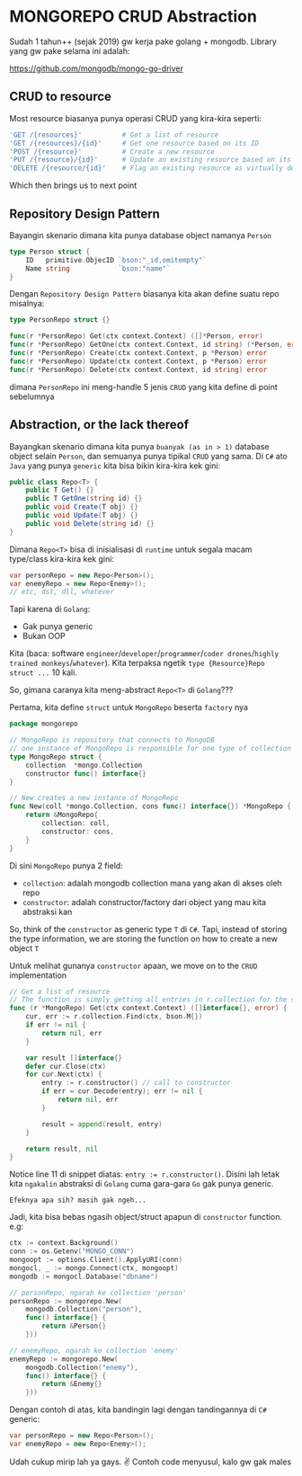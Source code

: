 # MONGOREPO CRUD Abstraction

Sudah 1 tahun++ (sejak 2019) gw kerja pake golang + mongodb.
Library yang gw pake selama ini adalah:

<https://github.com/mongodb/mongo-go-driver>

## CRUD to resource

Most resource biasanya punya operasi CRUD yang kira-kira seperti:

```bash
'GET /{resources}'          # Get a list of resource
'GET /{resources}/{id}'     # Get one resource based on its ID
'POST /{resource}'          # Create a new resource
'PUT /{resource}/{id}'      # Update an existing resource based on its ID
'DELETE /{resource/{id}'    # Flag an existing resource as virtually deleted based on its ID
```

Which then brings us to next point

## Repository Design Pattern

Bayangin skenario dimana kita punya database object namanya `Person`

```go
type Person struct {
    ID   primitive.ObjecID `bson:"_id,omitempty"`
    Name string            `bson:"name"`
}
```

Dengan `Repository Design Pattern` biasanya kita akan define suatu repo misalnya:

```go
type PersonRepo struct {}

func(r *PersonRepo) Get(ctx context.Context) ([]*Person, error)
func(r *PersonRepo) GetOne(ctx context.Context, id string) (*Person, error)
func(r *PersonRepo) Create(ctx context.Context, p *Person) error
func(r *PersonRepo) Update(ctx context.Context, p *Person) error
func(r *PersonRepo) Delete(ctx context.Context, id string) error
```

dimana `PersonRepo` ini meng-handle 5 jenis `CRUD` yang kita define di point sebelumnya

## Abstraction, or the lack thereof

Bayangkan skenario dimana kita punya `buanyak (as in > 1)` database object selain `Person`, dan semuanya punya tipikal `CRUD` yang sama.
Di `C#` ato `Java` yang punya `generic` kita bisa bikin kira-kira kek gini:

```C#
public class Repo<T> {
    public T Get() {}
    public T GetOne(string id) {}
    public void Create(T obj) {}
    public void Update(T obj) {}
    public void Delete(string id) {}
}
```

Dimana `Repo<T>` bisa di inisialisasi di `runtime` untuk segala macam type/class kira-kira kek gini:

```C#
var personRepo = new Repo<Person>();
var enemyRepo = new Repo<Enemy>();
// etc, dst, dll, whatever
```

Tapi karena di `Golang`:

* Gak punya generic
* Bukan OOP

Kita (baca: software `engineer`/`developer`/`programmer`/`coder drones`/`highly trained monkeys`/`whatever`).
Kita terpaksa ngetik `type {Resource}Repo struct ...` 10 kali.

So, gimana caranya kita meng-abstract `Repo<T>` di `Golang`???

Pertama, kita define `struct` untuk `MongoRepo` beserta `factory` nya

```go
package mongorepo

// MongoRepo is repository that connects to MongoDB
// one instance of MongoRepo is responsible for one type of collection & data type
type MongoRepo struct {
    collection  *mongo.Collection
    constructor func() interface{}
}

// New creates a new instance of MongoRepo
func New(coll *mongo.Collection, cons func() interface{}) *MongoRepo {
    return &MongoRepo{
        collection: coll,
        constructor: cons,
    }
}
```

Di sini `MongoRepo` punya 2 field:

* `collection`: adalah mongodb collection mana yang akan di akses oleh repo
* `constructor`: adalah constructor/factory dari object yang mau kita abstraksi kan

So, think of the `constructor` as generic type `T` di `C#`.
Tapi, instead of storing the type information, we are storing the function on how to create a new object `T`

Untuk melihat gunanya `constructor` apaan, we move on to the `CRUD` implementation

```go
// Get a list of resource
// The function is simply getting all entries in r.collection for the sake of example simplicity
func (r *MongoRepo) Get(ctx context.Context) ([]interface{}, error) {
    cur, err := r.collection.Find(ctx, bson.M{})
    if err != nil {
        return nil, err
    }

    var result []interface{}
    defer cur.Close(ctx)
    for cur.Next(ctx) {
        entry := r.constructor() // call to constructor
        if err = cur.Decode(entry); err != nil {
            return nil, err
        }

        result = append(result, entry)
    }

    return result, nil
}
```

Notice line 11 di snippet diatas: `entry := r.constructor()`.
Disini lah letak kita `ngakalin` abstraksi di `Golang` cuma gara-gara `Go` gak punya generic.

`Efeknya apa sih? masih gak ngeh...`

Jadi, kita bisa bebas ngasih object/struct apapun di `constructor` function. e.g:

```go
ctx := context.Background()
conn := os.Getenv("MONGO_CONN")
mongoopt := options.Client().ApplyURI(conn)
mongocl, _ := mongo.Connect(ctx, mongoopt)
mongodb := mongocl.Database("dbname")

// personRepo, ngarah ke collection 'person'
personRepo := mongorepo.New(
    mongodb.Collection("person"),
    func() interface{} {
        return &Person{}
    }))

// enemyRepo, ngarah ke collection 'enemy'
enemyRepo := mongorepo.New(
    mongodb.Collection("enemy"),
    func() interface{} {
        return &Enemy{}
    }))
```

Dengan contoh di atas, kita bandingin lagi dengan tandingannya di `C#` generic:

```C#
var personRepo = new Repo<Person>();
var enemyRepo = new Repo<Enemy>();
```

Udah cukup mirip lah ya gays. :v:
Contoh code menyusul, kalo gw gak males
